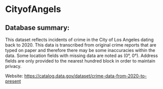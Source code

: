 # CityofAngels

Database summary:
-------------------------------------------------------------
This dataset reflects incidents of crime in the City of Los Angeles dating back to 2020. This data is transcribed from original crime reports that are typed on paper and therefore there may be some inaccuracies within the data. Some location fields with missing data are noted as (0°, 0°). Address fields are only provided to the nearest hundred block in order to maintain privacy. 

Website: https://catalog.data.gov/dataset/crime-data-from-2020-to-present